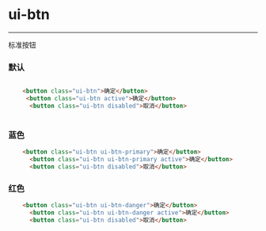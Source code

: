 # ui-btn

---
标准按钮

### 默认

````html

	<button class="ui-btn">确定</button>
	 <button class="ui-btn active">确定</button>
      <button class="ui-btn disabled">取消</button>
	
````

### 蓝色

````html
	<button class="ui-btn ui-btn-primary">确定</button>
      <button class="ui-btn ui-btn-primary active">确定</button>
      <button class="ui-btn disabled">取消</button>
````

### 红色

````html
	<button class="ui-btn ui-btn-danger">确定</button>
      <button class="ui-btn ui-btn-danger active">确定</button>
      <button class="ui-btn disabled">取消</button>
````
